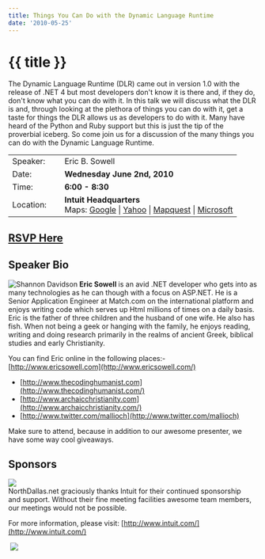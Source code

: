 ```yaml
---
title: Things You Can Do with the Dynamic Language Runtime
date: '2010-05-25'
---
```

# {{ title }}

The Dynamic Language Runtime (DLR) came out in version 1.0 with the release of .NET 4 but most developers don't know it is there and, if they do, don't know what you can do with it. In this talk we will discuss what the DLR is and, through looking at the plethora of things you can do with it, get a taste for things the DLR allows us as developers to do with it. Many have heard of the Python and Ruby support but this is just the tip of the proverbial iceberg. So come join us for a discussion of the many things you can do with the Dynamic Language Runtime.

<table><tbody><tr><td>Speaker:</td><td>&nbsp;</td><td>Eric B. Sowell</td></tr><tr><td>Date:</td><td>&nbsp;</td><td><b>Wednesday June 2nd, 2010</b></td></tr><tr><td>Time:</td><td>&nbsp;</td><td><b>6:00 - 8:30</b></td></tr><tr><td>Location:</td><td>&nbsp;</td><td><b>Intuit Headquarters</b><br>Maps: <a target="_blank" href="http://maps.google.com/maps?q=5601 Headquarters Drive,+Plano,+TX+75024+United States&amp;hl=en">Google</a> | <a target="_blank" href="http://maps.yahoo.com/maps_result?addr=5601 Headquarters Drive&amp;csz=Plano,+TX+75024&amp;country=us">Yahoo</a> | <a target="_blank" href="http://www.mapquest.com/maps/map.adp?country=US&amp;address=5601 Headquarters Drive&amp;city=Plano&amp;state=TX&amp;zipcode=75024">Mapquest</a> | <a target="_blank" href="http://maps.live.com/default.aspx?v=2&amp;style=r&amp;lvl=100&amp;where1=5601 Headquarters Drive%2CPlano%2CTX%2C75024">Microsoft</a></td></tr></tbody></table>

## [RSVP Here](http://thingsyoucandowiththedlr.eventbrite.com/)

## Speaker Bio

![Shannon Davidson](http://northdallas.net/files/headshot/headshot-esowell.jpg) **Eric Sowell** is an avid .NET developer who gets into as many technologies as he can though with a focus on ASP.NET. He is a Senior Application Engineer at Match.com on the international platform and enjoys writing code which serves up Html millions of times on a daily basis. Eric is the father of three children and the husband of one wife. He also has fish. When not being a geek or hanging with the family, he enjoys reading, writing and doing research primarily in the realms of ancient Greek, biblical studies and early Christianity.

You can find Eric online in the following places:-   [http://www.ericsowell.com](http://www.ericsowell.com/)
-   [http://www.thecodinghumanist.com](http://www.thecodinghumanist.com/)
-   [http://www.archaicchristianity.com](http://www.archaicchristianity.com/)
-   [http://www.twitter.com/mallioch](http://www.twitter.com/mallioch)

Make sure to attend, because in addition to our awesome presenter, we have some way cool giveaways.

## Sponsors

[![](http://nddnug.net/files/uploads/intuit_logo.jpg)](http://intuit.com)  
NorthDallas.net graciously thanks Intuit for their continued sponsorship  
and support. Without their fine meeting facilities awesome team members, our meetings would not be possible.  
  
For more information, please visit: [http://www.intuit.com/](http://www.intuit.com/)

 ![](http://northdallas.net/files/media/image/TekPub.JPG)
    
